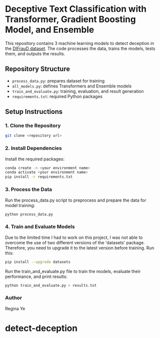# Deceptive Text Classification with Transformer, Gradient Boosting Model, and Ensemble

This repository contains 3 machine learning models to detect deception in the [DIFrauD dataset](https://huggingface.co/datasets/redasers/difraud). The code processes the data, trains the models, tests them, and outputs the results.

## Repository Structure
- `process_data.py`: prepares dataset for training
- `all_models.py`: defines Transformers and Ensemble models
- `train_and_evaluate.py`: training, evaluation, and result generation
- `requirements.txt`: required Python packages

## Setup Instructions

### 1. Clone the Repository
```bash
git clone <repository url>
```

### 2. Install Dependencies

Install the required packages:

```bash
conda create -n <your environment name>
conda activate <your environment name>
pip install -r requirements.txt
```

### 3. Process the Data
Run the process_data.py script to preprocess and prepare the data for model training:

```bash
python process_data.py
```

### 4. Train and Evaluate Models

Due to the limited time I had to work on this project, I was not able to overcome the use of two different versions of the 'datasets' package. Therefore, you need to upgrade it to the latest version before training. Run this:

```bash
pip install --upgrade datasets
```

Run the train_and_evaluate.py file to train the models, evaluate their performance, and print results:

```bash
python train_and_evaluate.py > results.txt
```

### Author
Regina Ye
# detect-deception
